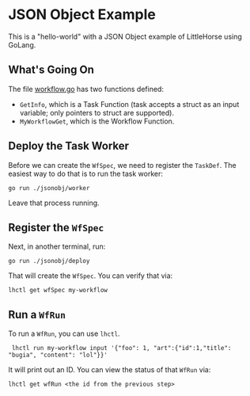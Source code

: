 # JSON Object Example

This is a "hello-world" with a JSON Object example of LittleHorse using GoLang.

## What's Going On

The file [workflow.go](./workflow.go) has two functions defined:

- `GetInfo`, which is a Task Function (task accepts a struct as an input variable; only pointers to struct are supported).
- `MyWorkflowGet`, which is the Workflow Function.

## Deploy the Task Worker

Before we can create the `WfSpec`, we need to register the `TaskDef`. The easiest way to do that is to run the task worker:

```
go run ./jsonobj/worker
```

Leave that process running.

## Register the `WfSpec`

Next, in another terminal, run:

```
go run ./jsonobj/deploy
```

That will create the `WfSpec`. You can verify that via:

```
lhctl get wfSpec my-workflow
```

## Run a `WfRun`

To run a `WfRun`, you can use `lhctl`.

```
 lhctl run my-workflow input '{"foo": 1, "art":{"id":1,"title": "bugia", "content": "lol"}}'
```

It will print out an ID. You can view the status of that `WfRun` via:

```
lhctl get wfRun <the id from the previous step>
```
